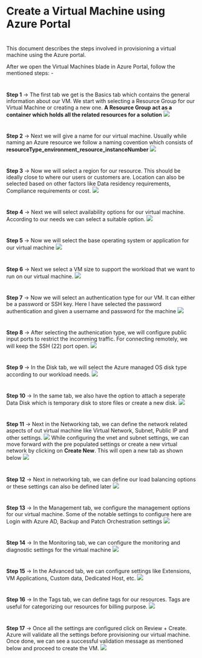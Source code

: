 # Create a Virtual Machine using Azure Portal
#
#
This document describes the steps involved in provisioning a virtual machine using the Azure portal.


After we open the Virtual Machines blade in Azure Portal, follow the mentioned steps: -
#
**Step 1** -> The first tab we get is the Basics tab which contains the general information about our VM. We start with selecting a Resource Group for our Virtual Machine or creating a new one.
**A Resource Group act as a container which holds all the related resources for a solution**
![](https://i.imgur.com/Vye9ZCr.png)
#
**Step 2** -> Next we will give a name for our virtual machine. Usually while naming an Azure resource we follow a naming covention which consists of **resourceType_environment_resource_instanceNumber**
![](https://i.imgur.com/csq2M5r.png)
#
**Step 3** -> Now we will select a region for our resource. This should be ideally close to where our users or customers are. Location can also be selected based on other factors like Data residency requirements, Compliance requirements or cost.
![](https://i.imgur.com/Yba7scW.png)
#
**Step 4** -> Next we will select availability options for our virtual machine. According to our needs we can select a suitable option. 
![](https://i.imgur.com/wMLkl1r.png)
#
**Step 5** -> Now we will select the base operating system or application for our virtual machine
![](https://i.imgur.com/l7XRHx8.png)
#
**Step 6** -> Next we select a VM size to support the workload that we want to run on our virtual machine. 
![](https://i.imgur.com/1rb4oVG.png)
#
**Step 7** -> Now we will select an authentication type for our VM. It can either be a password or SSH key. Here I have selected the password authentication and given a username and password for the machine
![](https://i.imgur.com/zynwQNQ.png)
#
**Step 8** -> After selecting the authenication type, we will configure public input ports to restrict the incomming traffic. For connecting remotely, we will keep the SSH (22) port open.
![](https://i.imgur.com/zynwQNQ.png)
#
**Step 9** -> In the Disk tab, we will select the Azure managed OS disk type according to our workload needs.
![](https://i.imgur.com/wcI5oZp.png)
#
**Step 10** -> In the same tab, we also have the option to attach a seperate Data Disk which is temporary disk to store files or create a new disk.
![](https://i.imgur.com/rtrbDgE.png)
#
**Step 11** -> Next in the Networking tab, we can define the network related aspects of out virtual machine like Virtual Network, Subnet, Public IP and other settings.
![](https://i.imgur.com/tcZmwYs.png)
While configuring the vnet and subnet settings, we can move forward with the pre populated settings or create a new virtual network by clicking on **Create New**. This will open a new tab as shown below
![](https://i.imgur.com/9RrFhOF.png)
#
**Step 12** -> Next in networking tab, we can define our load balancing options or these settings can also be defined later
![](https://i.imgur.com/fAPoDSD.png)
#
**Step 13** -> In the Management tab, we configure the management options for our virtual machine. Some of the notable settings to configure here are Login with Azure AD, Backup and Patch Orchestration settings
![](https://i.imgur.com/AZ89HgW.png)
#
**Step 14** -> In the Monitoring tab, we can configure the monitoring and diagnostic settings for the virtual machine
![](https://i.imgur.com/autMwwa.png)
#
**Step 15** -> In the Advanced tab, we can configure settings like Extensions, VM Applications, Custom data, Dedicated Host, etc.
![](https://i.imgur.com/Wd11qdq.png)
#
**Step 16** -> In the Tags tab, we can define tags for our resources. Tags are useful for categorizing our resources for billing purpose.
![](https://i.imgur.com/lwOjezQ.png)
#
**Step 17** -> Once all the settings are configured click on Review + Create. Azure will validate all the settings before provisioning our virtual machine. Once done, we can see a successful validation message as mentioned below and proceed to create the VM.
![](https://i.imgur.com/uia9iiN.png)


